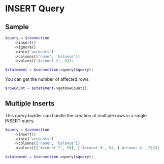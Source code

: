 # INSERT Query

## Sample

```php
$query = $connection
    ->insert()
    ->ignore()
    ->into('accounts')
    ->columns(['name', 'balance'])
    ->values(['Account 1', 0]);

$statement = $connection->query($query);
```

You can get the number of affected rows:

```php
$rowCount = $statement->getRowCount();
```

## Multiple Inserts

This query builder can handle the creation of multiple rows in a single INSERT query.

```php
$query = $connection
    ->insert()
    ->into('accounts')
    ->columns(['name', 'balance'])
    ->values([['Account 2', 50], ['Account 3', 0], ['Account 4', 0]]);

$statement = $connection->query($query);
```
